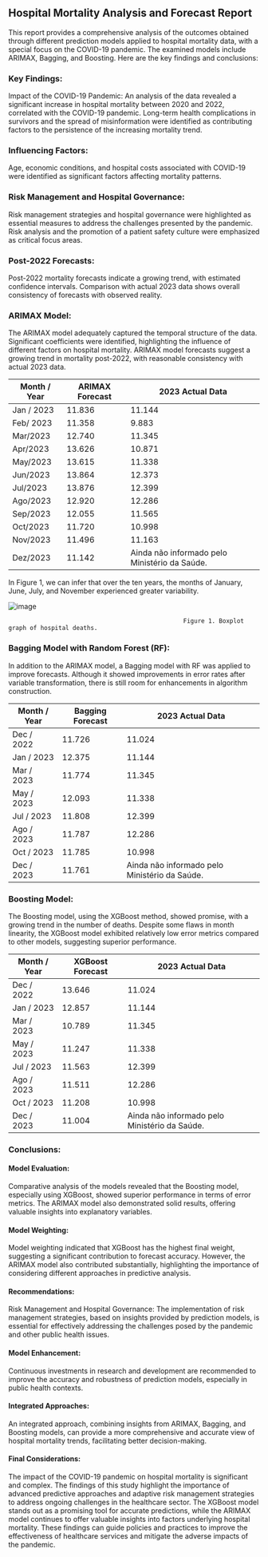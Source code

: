## Hospital Mortality Analysis and Forecast Report
This report provides a comprehensive analysis of the outcomes obtained through different prediction models applied to hospital mortality data, with a special focus on the COVID-19 pandemic. The examined models include ARIMAX, Bagging, and Boosting. Here are the key findings and conclusions:

### Key Findings:
Impact of the COVID-19 Pandemic: An analysis of the data revealed a significant increase in hospital mortality between 2020 and 2022, correlated with the COVID-19 pandemic. Long-term health complications in survivors and the spread of misinformation were identified as contributing factors to the persistence of the increasing mortality trend.

### Influencing Factors:
Age, economic conditions, and hospital costs associated with COVID-19 were identified as significant factors affecting mortality patterns.

### Risk Management and Hospital Governance:
Risk management strategies and hospital governance were highlighted as essential measures to address the challenges presented by the pandemic. Risk analysis and the promotion of a patient safety culture were emphasized as critical focus areas.

### Post-2022 Forecasts:
Post-2022 mortality forecasts indicate a growing trend, with estimated confidence intervals. Comparison with actual 2023 data shows overall consistency of forecasts with observed reality.

### ARIMAX Model:
The ARIMAX model adequately captured the temporal structure of the data. Significant coefficients were identified, highlighting the influence of different factors on hospital mortality. ARIMAX model forecasts suggest a growing trend in mortality post-2022, with reasonable consistency with actual 2023 data.

| Month / Year	 |	ARIMAX Forecast	 |	2023 Actual Data |
| --------- | ----------------| ----------------- |
| Jan / 2023	| 11.836	|11.144 |
| Feb/ 2023	| 11.358	| 9.883 |
| Mar/2023	| 12.740 |	11.345 |
| Apr/2023	| 13.626 |	10.871 |
| May/2023	| 13.615 |	11.338 |
| Jun/2023	| 13.864	| 12.373 |
| Jul/2023 |	13.876	| 12.399 |
| Ago/2023	| 12.920 |	12.286 |
| Sep/2023	| 12.055	| 11.565 |
| Oct/2023	| 11.720 |	10.998 |
| Nov/2023 |	11.496 | 11.163 |
| Dez/2023	| 11.142 |	Ainda não informado pelo Ministério da Saúde. |

In Figure 1, we can infer that over the ten years, the months of January, June, July, and November experienced greater variability.


![image](https://github.com/nataliloure/MODELO-ARIMAX-VS-ENSEMBLE-DADOSHOSP/assets/138037869/f68a1d16-2784-4371-a698-a013ed60c0d5)

                                                     Figure 1. Boxplot graph of hospital deaths.


### Bagging Model with Random Forest (RF):
In addition to the ARIMAX model, a Bagging model with RF was applied to improve forecasts. Although it showed improvements in error rates after variable transformation, there is still room for enhancements in algorithm construction.

        
| Month / Year	 | 	Bagging Forecast	 | 2023 Actual Data |
| -------- | --------------------- | ------------------- |
| Dec / 2022	|11.726	| 11.024 |
| Jan / 2023	|12.375	| 11.144 |
| Mar / 2023	|11.774	| 11.345 |
| May / 2023	|12.093	| 11.338 |
| Jul / 2023	|11.808	| 12.399 |
| Ago / 2023	| 11.787	| 12.286 |
| Oct / 2023	|11.785	| 10.998 |
| Dec / 2023 |11.761	| Ainda não informado pelo Ministério da Saúde.|


### Boosting Model:
The Boosting model, using the XGBoost method, showed promise, with a growing trend in the number of deaths. Despite some flaws in month linearity, the XGBoost model exhibited relatively low error metrics compared to other models, suggesting superior performance.

| Month / Year	 |	XGBoost Forecast		| 2023 Actual Data |
| -------- | ----------------- | -------------------- |
|Dec / 2022	|13.646	|11.024 |
|Jan / 2023	|12.857	|11.144 |
|Mar / 2023	|10.789	|11.345 |
|May / 2023	|11.247	|11.338 |
|Jul / 2023	|11.563	|12.399 |
|Ago / 2023	|11.511	|12.286 |
|Oct / 2023	|11.208	|10.998| 
|Dec / 2023	|11.004	|Ainda não informado pelo Ministério da Saúde.|



### Conclusions:

#### Model Evaluation:
Comparative analysis of the models revealed that the Boosting model, especially using XGBoost, showed superior performance in terms of error metrics. The ARIMAX model also demonstrated solid results, offering valuable insights into explanatory variables.

#### Model Weighting:
Model weighting indicated that XGBoost has the highest final weight, suggesting a significant contribution to forecast accuracy. However, the ARIMAX model also contributed substantially, highlighting the importance of considering different approaches in predictive analysis.

#### Recommendations:
Risk Management and Hospital Governance:
The implementation of risk management strategies, based on insights provided by prediction models, is essential for effectively addressing the challenges posed by the pandemic and other public health issues.

#### Model Enhancement:
Continuous investments in research and development are recommended to improve the accuracy and robustness of prediction models, especially in public health contexts.

#### Integrated Approaches:
An integrated approach, combining insights from ARIMAX, Bagging, and Boosting models, can provide a more comprehensive and accurate view of hospital mortality trends, facilitating better decision-making.

#### Final Considerations:
The impact of the COVID-19 pandemic on hospital mortality is significant and complex. The findings of this study highlight the importance of advanced predictive approaches and adaptive risk management strategies to address ongoing challenges in the healthcare sector. The XGBoost model stands out as a promising tool for accurate predictions, while the ARIMAX model continues to offer valuable insights into factors underlying hospital mortality. These findings can guide policies and practices to improve the effectiveness of healthcare services and mitigate the adverse impacts of the pandemic.
